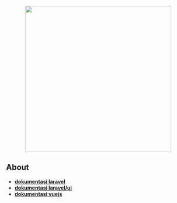 <p align="center"><a href="https://laravel.com" target="_blank"><img src="https://raw.githubusercontent.com/laravel/art/master/logo-lockup/5%20SVG/2%20CMYK/1%20Full%20Color/laravel-logolockup-cmyk-red.svg" width="400"></a></p>

## About
- **[dokumentasi laravel](https://laravel.com/docs/8.x/)**
- **[dokumentasi laravel/ui](https://github.com/laravel/ui)**
- **[dokumentasi vuejs](https://vuejs.org/)**
